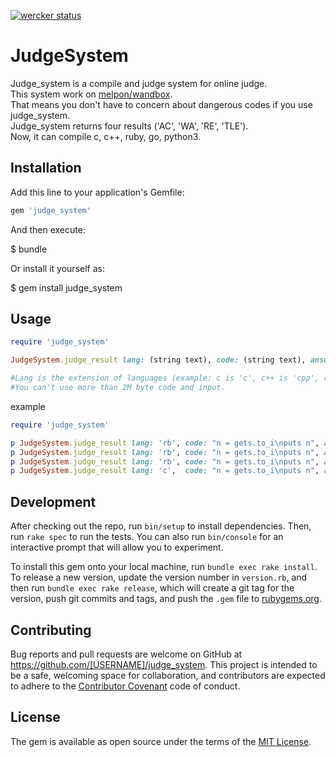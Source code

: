 [![wercker status](https://app.wercker.com/status/0964573b38729ce98909559e3779cca5/s/master "wercker status")](https://app.wercker.com/project/byKey/0964573b38729ce98909559e3779cca5)
# JudgeSystem

Judge_system is a compile and judge system for online judge.  
This system work on [melpon/wandbox](https://github.com/melpon/wandbox).  
That means you don't have to concern about dangerous codes if you use judge_system.  
Judge_system returns four results ('AC', 'WA', 'RE', 'TLE').  
Now, it can compile c, c++, ruby, go, python3.  

## Installation

Add this line to your application's Gemfile:

```ruby
gem 'judge_system'
```

And then execute:

$ bundle

Or install it yourself as:

$ gem install judge_system

## Usage

```ruby
require 'judge_system'

JudgeSystem.judge_result lang: (string text), code: (string text), answer: (string text), stdin: (string text), time: (num sec)

#Lang is the extension of languages (example: c is 'c', c++ is 'cpp', ruby is 'rb', go is 'go', python3 is 'py').
#You can't use more than 2M byte code and input.

```

example  

```ruby
require 'judge_system'

p JudgeSystem.judge_result lang: 'rb', code: "n = gets.to_i\nputs n", answer: "1\n", stdin: "1\n", time: 5 #=> 'AC'
p JudgeSystem.judge_result lang: 'rb', code: "n = gets.to_i\nputs n", answer: "1\n", stdin: "2\n", time: 5 #=> 'WA'
p JudgeSystem.judge_result lang: 'rb', code: "n = gets.to_i\nputs n", answer: "1\n", stdin: "\n", time: 0.001 #=> 'TLE'
p JudgeSystem.judge_result lang: 'c',  code: "n = gets.to_i\nputs n", answer: "1\n", stdin: "1\n", time: 5 #=> 'RE'
```





## Development

After checking out the repo, run `bin/setup` to install dependencies. Then, run `rake spec` to run the tests. You can also run `bin/console` for an interactive prompt that will allow you to experiment.

To install this gem onto your local machine, run `bundle exec rake install`. To release a new version, update the version number in `version.rb`, and then run `bundle exec rake release`, which will create a git tag for the version, push git commits and tags, and push the `.gem` file to [rubygems.org](https://rubygems.org).

## Contributing

Bug reports and pull requests are welcome on GitHub at https://github.com/[USERNAME]/judge_system. This project is intended to be a safe, welcoming space for collaboration, and contributors are expected to adhere to the [Contributor Covenant](http://contributor-covenant.org) code of conduct.


## License

The gem is available as open source under the terms of the [MIT License](http://opensource.org/licenses/MIT).


